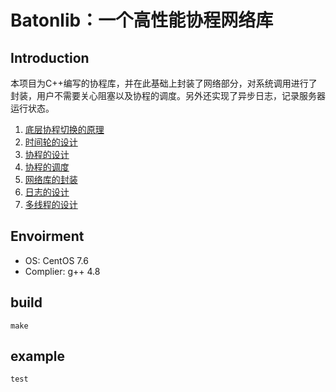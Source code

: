 # Batonlib：一个高性能协程网络库

## Introduction

本项目为C++编写的协程库，并在此基础上封装了网络部分，对系统调用进行了封装，用户不需要关心阻塞以及协程的调度。另外还实现了异步日志，记录服务器运行状态。



1. [底层协程切换的原理]()
2. [时间轮的设计]()
3. [协程的设计]()
4. [协程的调度]()
5. [网络库的封装]()
6. [日志的设计]()
7. [多线程的设计]()

## Envoirment

* OS: CentOS 7.6
* Complier: g++ 4.8

## build

```
make
```

## example

```
test
```
